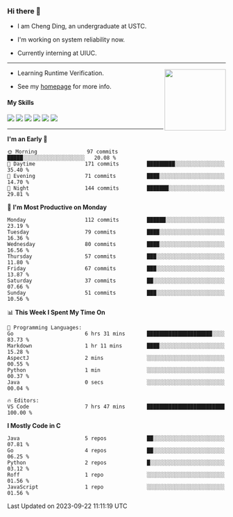 ### Hi there 👋

* I am Cheng Ding, an undergraduate at USTC.
  
* I'm working on system reliability now.

* Currently interning at UIUC.

---

<img align="right" height="141" src="https://stats-of-repos-onds.vercel.app/api?username=IrisesD&theme=tokyonight&show_icons=true&count_private=true">

-  Learning Runtime Verification.

-  See my [homepage](https://irisesd.github.io) for more info.

#### My Skills

![](https://img.shields.io/badge/C++-65318e?logo=cplusplus&logoColor=fff)
![](https://img.shields.io/badge/Python-3e74a2?logo=python&logoColor=fff)
![](https://img.shields.io/badge/C-5654a2?logo=c&logoColor=fff)
![](https://img.shields.io/badge/Go-00aaff?logo=go&logoColor=fff)
![](https://img.shields.io/badge/Docker-0088ff?logo=docker&logoColor=fff)
![](https://img.shields.io/badge/Apache-D22128?logo=apache&logoColor=fff)

---
<!--START_SECTION:waka-->
**I'm an Early 🐤** 

```text
🌞 Morning                97 commits          █████░░░░░░░░░░░░░░░░░░░░   20.08 % 
🌆 Daytime                171 commits         █████████░░░░░░░░░░░░░░░░   35.40 % 
🌃 Evening                71 commits          ████░░░░░░░░░░░░░░░░░░░░░   14.70 % 
🌙 Night                  144 commits         ███████░░░░░░░░░░░░░░░░░░   29.81 % 
```
📅 **I'm Most Productive on Monday** 

```text
Monday                   112 commits         ██████░░░░░░░░░░░░░░░░░░░   23.19 % 
Tuesday                  79 commits          ████░░░░░░░░░░░░░░░░░░░░░   16.36 % 
Wednesday                80 commits          ████░░░░░░░░░░░░░░░░░░░░░   16.56 % 
Thursday                 57 commits          ███░░░░░░░░░░░░░░░░░░░░░░   11.80 % 
Friday                   67 commits          ███░░░░░░░░░░░░░░░░░░░░░░   13.87 % 
Saturday                 37 commits          ██░░░░░░░░░░░░░░░░░░░░░░░   07.66 % 
Sunday                   51 commits          ███░░░░░░░░░░░░░░░░░░░░░░   10.56 % 
```


📊 **This Week I Spent My Time On** 

```text
💬 Programming Languages: 
Go                       6 hrs 31 mins       █████████████████████░░░░   83.73 % 
Markdown                 1 hr 11 mins        ████░░░░░░░░░░░░░░░░░░░░░   15.28 % 
AspectJ                  2 mins              ░░░░░░░░░░░░░░░░░░░░░░░░░   00.55 % 
Python                   1 min               ░░░░░░░░░░░░░░░░░░░░░░░░░   00.37 % 
Java                     0 secs              ░░░░░░░░░░░░░░░░░░░░░░░░░   00.04 % 

🔥 Editors: 
VS Code                  7 hrs 47 mins       █████████████████████████   100.00 % 
```

**I Mostly Code in C** 

```text
Java                     5 repos             ██░░░░░░░░░░░░░░░░░░░░░░░   07.81 % 
Go                       4 repos             ██░░░░░░░░░░░░░░░░░░░░░░░   06.25 % 
Python                   2 repos             █░░░░░░░░░░░░░░░░░░░░░░░░   03.12 % 
Roff                     1 repo              ░░░░░░░░░░░░░░░░░░░░░░░░░   01.56 % 
JavaScript               1 repo              ░░░░░░░░░░░░░░░░░░░░░░░░░   01.56 % 
```




 Last Updated on 2023-09-22 11:11:19 UTC
<!--END_SECTION:waka-->
